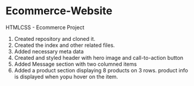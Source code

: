 # Ecommerce-Website
HTMLCSS - Ecommerce Project 

1. Created repository and cloned it.
2. Created the index and other related files.
3. Added necessary meta data
4. Created and styled header with hero image and call-to-action button
5. Added Message section with two columned items
6. Added a product section displaying 8 products on 3 rows. product info is displayed when yopu hover on the item.